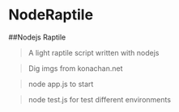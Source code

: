 # NodeRaptile

##Nodejs Raptile 

> A light raptile script written with nodejs

> Dig imgs from konachan.net

> node app.js to start 

> node test.js for test different environments
